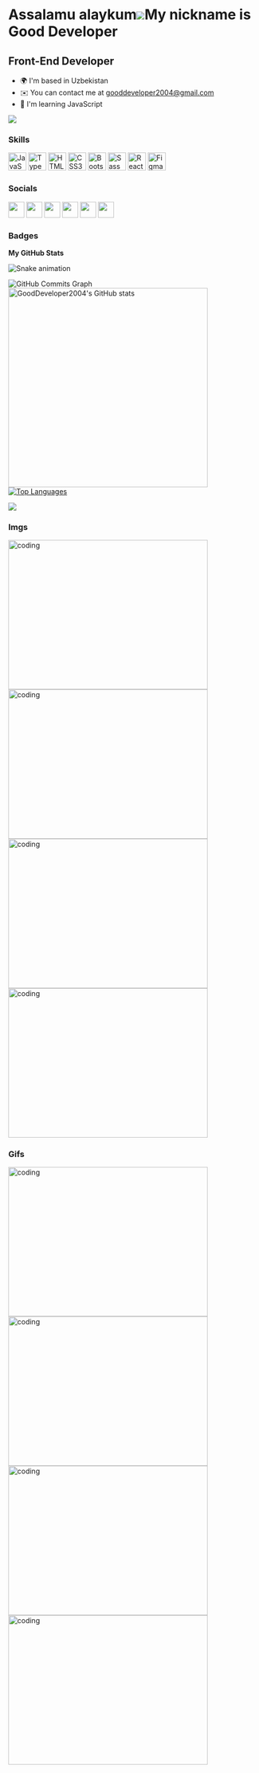 Assalamu alaykum![](https://user-images.githubusercontent.com/18350557/176309783-0785949b-9127-417c-8b55-ab5a4333674e.gif)My nickname is Good Developer
======================================================================================================================================

Front-End Developer
-------------------

* 🌍  I'm based in Uzbekistan
* ✉️  You can contact me at [gooddeveloper2004@gmail.com](mailto:gooddeveloper2004@gmail.com)
* 🧠  I'm learning JavaScript

<a href="https://www.github.com/GoodDeveloper2004" target="_blank" rel="noreferrer"><img
src="https://img.shields.io/github/followers/GoodDeveloper2004?logo=github&style=for-the-badge&color=84cc16&labelColor=000000" /></a>
### Skills

<p align="left"><a href="https://developer.mozilla.org/en-US/docs/Web/JavaScript" target="_blank" rel="noreferrer"><img src="https://raw.githubusercontent.com/danielcranney/readme-generator/main/public/icons/skills/javascript-colored.svg" width="36" height="36" alt="JavaScript" /></a>
<a href="https://www.typescriptlang.org/" target="_blank" rel="noreferrer"><img src="https://raw.githubusercontent.com/danielcranney/readme-generator/main/public/icons/skills/typescript-colored.svg" width="36" height="36" alt="TypeScript" /></a>
<a href="https://developer.mozilla.org/en-US/docs/Glossary/HTML5" target="_blank" rel="noreferrer"><img src="https://raw.githubusercontent.com/danielcranney/readme-generator/main/public/icons/skills/html5-colored.svg" width="36" height="36" alt="HTML5" /></a>
<a href="https://www.w3.org/TR/CSS/#css" target="_blank" rel="noreferrer"><img src="https://raw.githubusercontent.com/danielcranney/readme-generator/main/public/icons/skills/css3-colored.svg" width="36" height="36" alt="CSS3" /></a>
<a href="https://getbootstrap.com/" target="_blank" rel="noreferrer"><img src="https://raw.githubusercontent.com/danielcranney/readme-generator/main/public/icons/skills/bootstrap-colored.svg" width="36" height="36" alt="Bootstrap" /></a>
<a href="https://sass-lang.com/" target="_blank" rel="noreferrer"><img src="https://raw.githubusercontent.com/danielcranney/readme-generator/main/public/icons/skills/sass-colored.svg" width="36" height="36" alt="Sass" /></a>
<a href="https://reactjs.org/" target="_blank" rel="noreferrer"><img src="https://raw.githubusercontent.com/danielcranney/readme-generator/main/public/icons/skills/react-colored.svg" width="36" height="36" alt="React" /></a>
<a href="https://www.figma.com/" target="_blank" rel="noreferrer"><img src="https://raw.githubusercontent.com/danielcranney/readme-generator/main/public/icons/skills/figma-colored.svg" width="36" height="36" alt="Figma" /></a>
</p>

### Socials


<p align="left">  <a href="https://www.youtube.com/channel/UCRZtssAdlbFkAz49sR0JL8A" target="_blank" rel="noreferrer"><img src="https://raw.githubusercontent.com/danielcranney/readme-generator/main/public/icons/socials/youtube.svg" width="32" height="32" /></a>  <a href="https://www.codepen.io/gooddeveloper2004" target="_blank" rel="noreferrer"><img src="https://raw.githubusercontent.com/danielcranney/readme-generator/main/public/icons/socials/codepen.svg"   width="32" height="32"   /></a>   <a href="https://codesandbox.io/u/GoodDeveloper2004" target="_blank" rel="noreferrer"><img src="https://raw.githubusercontent.com/danielcranney/readme-generator/main/public/icons/socials/codesandbox.svg" width="32" height="32" /></a>  <a href="https://www.github.com/GoodDeveloper2004" target="_blank" rel="noreferrer"><img src="https://raw.githubusercontent.com/danielcranney/readme-generator/main/public/icons/socials/github.svg" width="32" height="32" /></a>  <a href="http://www.instagram.com/gooddeveloper_2004/" target="_blank" rel="noreferrer"><img src="https://raw.githubusercontent.com/danielcranney/readme-generator/main/public/icons/socials/instagram.svg" width="32" height="32" /></a>  <a href="https://www.stackoverflow.com/users/21100667/good-developer" target="_blank" rel="noreferrer"><img src="https://raw.githubusercontent.com/danielcranney/readme-generator/main/public/icons/socials/stackoverflow.svg" width="32" height="32" /></a></p>

### Badges

<b>My GitHub Stats</b>
<!-- snake animation -->
<!--

 ![Snake animation](https://github.com/GoodDeveloper2004/GoodDeveloper2004/blob/output/github-contribution-grid-snake.svg)

 -->
 
  ![Snake animation](https://github.com/GoodDeveloper2004/GoodDeveloper2004/blob/output/github-contribution-grid-snake.svg)
  
  <img src="https://github-readme-activity-graph.cyclic.app/graph?username=GoodDeveloper2004&bg_color=000000&color=0891b2&line=84cc16&point=0891b2&area_color=000000&area=true&hide_border=true&custom_title=GitHub%20Commits%20Graph" alt="GitHub Commits Graph" /></a>  <a href="http://www.github.com/GoodDeveloper2004"><img src="https://github-readme-stats.vercel.app/api?username=GoodDeveloper2004&show_icons=true&hide=&count_private=true&title_color=0891b2&text_color=ffffff&icon_color=0891b2&bg_color=000000&hide_border=true&show_icons=true" alt="GoodDeveloper2004's GitHub stats" width="400" /></a>  <a href="https://github.com/GoodDeveloper2004" align="left"><img src="https://github-readme-stats.vercel.app/api/top-langs/?username=GoodDeveloper2004&langs_count=100&show_icons=true&theme=radical&title_color=0891b2&text_color=ffffff&icon_color=0891b2&bg_color=000000&hide_border=true&locale=en&custom_title=Top%20%Languages" alt="Top Languages" /></a>


<a href="http://www.github.com/GoodDeveloper2004" alt="center"><img src="https://github-readme-streak-stats.herokuapp.com/?user=GoodDeveloper2004&stroke=ffffff&background=000000&ring=0891b2&fire=0891b2&currStreakNum=ffffff&currStreakLabel=0891b2&sideNums=ffffff&sideLabels=ffffff&dates=ffffff&hide_border=true"/></a>

### Imgs

<img align="center" alt="coding" width="400" height="300" src="https://i.ytimg.com/vi/5KYYTZitpRA/maxresdefault.jpg">  <img align="center" alt="coding" width="400" height="300" src="https://i.pinimg.com/originals/1a/a2/d5/1aa2d5dcf28fed0410229c61c3bc4e79.png">  <img align="center" alt="coding" width="400" height="300" src="https://external-preview.redd.it/2WK4PJjhkawnuErQwcQX20u442ONAHAc-_1Y5nXcnio.jpg?width=960&crop=smart&auto=webp&v=enabled&s=8cd06a780121be71c449a6a98a08f7764b0443ff">   <img align="center" alt="coding" width="400" height="300" src="https://img.freepik.com/free-vector/programming-concept-illustration_114360-1670.jpg?w=740&t=st=1674935775~exp=1674936375~hmac=e1ba7d68918b73f9d244c21df86824bf9df7a249cc0539ad0b4f891a67ccdcfd">

### Gifs

<img align="center" alt="coding" width="400" height="300" src="https://media0.giphy.com/media/qgQUggAC3Pfv687qPC/giphy.gif?cid=ecf05e47dq44m1hnca6wmf4j12bwmo2y324xqt6ccwypflvt&rid=giphy.gif&ct=g">  <img align="center" alt="coding" width="400" height="300" src="https://media1.giphy.com/media/HscDLzkO8EOTmgkhQP/giphy.gif?cid=ecf05e47aaf8aj6fihloy99d4djx82h9co3f0mhyd6lmvl81&rid=giphy.gif&ct=g">  <img align="center" alt="coding" width="400" height="300" src="https://media2.giphy.com/media/KEYMsj2LcXzfcTP5ii/200w.webp?cid=ecf05e47cy1es1fsy1rhpub6ui4fcn6y6alwlvp7hjskfbzg&rid=200w.webp&ct=g">   <img align="center" alt="coding" width="400" height="300" src="https://media4.giphy.com/media/V4NSR1NG2p0KeJJyr5/200.webp?cid=ecf05e47dq44m1hnca6wmf4j12bwmo2y324xqt6ccwypflvt&rid=200.webp&ct=g">

